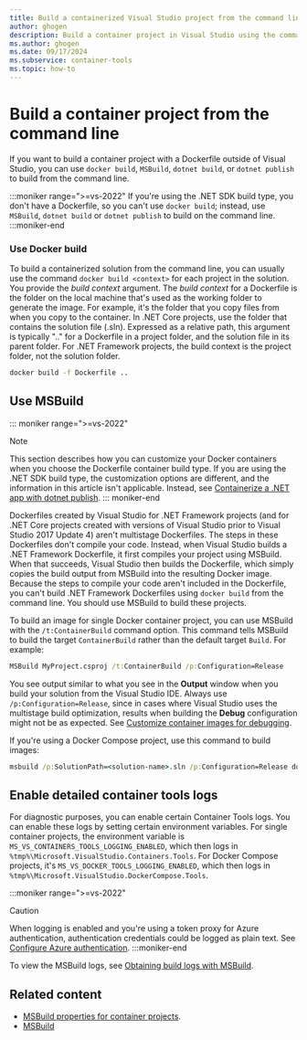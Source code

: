 ```yaml
---
title: Build a containerized Visual Studio project from the command line.
author: ghogen
description: Build a container project in Visual Studio using the command line, either with MSBuild.exe or using docker build, and learn how to enable detailed build logs.
ms.author: ghogen
ms.date: 09/17/2024
ms.subservice: container-tools
ms.topic: how-to
---
```


# Build a container project from the command line

If you want to build a container project with a Dockerfile outside of Visual Studio, you can use `docker build`, `MSBuild`, `dotnet build`, or `dotnet publish` to build from the command line.

:::moniker range=">=vs-2022"
If you're using the .NET SDK build type, you don't have a Dockerfile, so you can't use `docker build`; instead, use `MSBuild`, `dotnet build` or `dotnet publish` to build on the command line.
:::moniker-end

### Use Docker build

To build a containerized solution from the command line, you can usually use the command `docker build <context>` for each project in the solution. You provide the *build context* argument. The *build context* for a Dockerfile is the folder on the local machine that's used as the working folder to generate the image. For example, it's the folder that you copy files from when you copy to the container. In .NET Core projects, use the folder that contains the solution file (.sln). Expressed as a relative path, this argument is typically ".." for a Dockerfile in a project folder, and the solution file in its parent folder. For .NET Framework projects, the build context is the project folder, not the solution folder.

```cmd
docker build -f Dockerfile ..
```

## Use MSBuild

::: moniker range=">=vs-2022"
> [!NOTE]
> This section describes how you can customize your Docker containers when you choose the Dockerfile container build type. If you are using the .NET SDK build type, the customization options are different, and the information in this article isn't applicable. Instead, see [Containerize a .NET app with dotnet publish](/dotnet/core/docker/publish-as-container?pivots=dotnet-8-0).
::: moniker-end

Dockerfiles created by Visual Studio for .NET Framework projects (and for .NET Core projects created with versions of Visual Studio prior to Visual Studio 2017 Update 4) aren't multistage Dockerfiles. The steps in these Dockerfiles don't compile your code. Instead, when Visual Studio builds a .NET Framework Dockerfile, it first compiles your project using MSBuild. When that succeeds, Visual Studio then builds the Dockerfile, which simply copies the build output from MSBuild into the resulting Docker image. Because the steps to compile your code aren't included in the Dockerfile, you can't build .NET Framework Dockerfiles using `docker build` from the command line. You should use MSBuild to build these projects.

To build an image for single Docker container project, you can use MSBuild with the `/t:ContainerBuild` command option. This command tells MSBuild to build the target `ContainerBuild` rather than the default target `Build`. For example:

```cmd
MSBuild MyProject.csproj /t:ContainerBuild /p:Configuration=Release
```

You see output similar to what you see in the **Output** window when you build your solution from the Visual Studio IDE. Always use `/p:Configuration=Release`, since in cases where Visual Studio uses the multistage build optimization, results when building the **Debug** configuration might not be as expected. See [Customize container images for debugging](container-debug-customization.md).

If you're using a Docker Compose project, use this command to build images:

```cmd
msbuild /p:SolutionPath=<solution-name>.sln /p:Configuration=Release docker-compose.dcproj
```

## Enable detailed container tools logs

For diagnostic purposes, you can enable certain Container Tools logs. You can enable these logs by setting certain environment variables. For single container projects, the environment variable is `MS_VS_CONTAINERS_TOOLS_LOGGING_ENABLED`, which then logs in `%tmp%\Microsoft.VisualStudio.Containers.Tools`. For Docker Compose projects, it's `MS_VS_DOCKER_TOOLS_LOGGING_ENABLED`, which then logs in `%tmp%\Microsoft.VisualStudio.DockerCompose.Tools`.

:::moniker range=">=vs-2022"
> [!CAUTION]
> When logging is enabled and you're using a token proxy for Azure authentication, authentication credentials could be logged as plain text. See [Configure Azure authentication](container-tools-configure.md#configure-azure-authentication).
:::moniker-end

To view the MSBuild logs, see [Obtaining build logs with MSBuild](../msbuild/obtaining-build-logs-with-msbuild.md).

## Related content

- [MSBuild properties for container projects](container-msbuild-properties.md).
- [MSBuild](../msbuild/msbuild.md)
